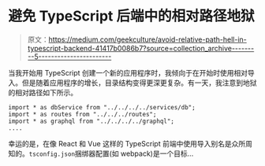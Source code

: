 # 避免 TypeScript 后端中的相对路径地狱

> 原文：<https://medium.com/geekculture/avoid-relative-path-hell-in-typescript-backend-41417b0086b7?source=collection_archive---------5----------------------->

当我开始用 TypeScript 创建一个新的应用程序时，我倾向于在开始时使用相对导入。但是随着应用程序的增长，目录结构变得更深更复杂。有一天，我注意到地狱的相对路径如下所示。

```
import * as dbService from "../../../../services/db";
import * as routes from "../../../routes";
import * as graphql from "../../../../graphql";
....
```

幸运的是，在像 React 和 Vue 这样的 TypeScript 前端中使用导入别名是众所周知的。`tsconfig.json`捆绑器配置(如 webpack)是一个目标…